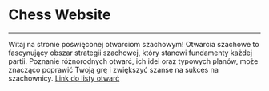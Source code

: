 
Chess Website
=============
  
***

Witaj na stronie poświęconej otwarciom szachowym!
 Otwarcia szachowe to fascynujący obszar strategii szachowej, który stanowi fundamenty każdej partii. Poznanie różnorodnych otwarć, ich idei oraz typowych planów, może znacząco poprawić Twoją grę i zwiększyć szanse na sukces na szachownicy. [Link do listy otwarć]


[Link do listy otwarć]: www.chess.com
